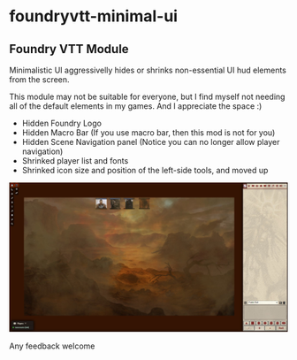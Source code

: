 # foundryvtt-minimal-ui
## Foundry VTT Module

Minimalistic UI aggressivelly hides or shrinks non-essential UI hud elements from the screen.

This module may not be suitable for everyone, but I find myself not needing all of the default elements in my games. And I appreciate the space :)

* Hidden Foundry Logo
* Hidden Macro Bar (If you use macro bar, then this mod is not for you)
* Hidden Scene Navigation panel (Notice you can no longer allow player navigation)
* Shrinked player list and fonts
* Shrinked icon size and position of the left-side tools, and moved up

![Example Image](./example2.jpg)

Any feedback welcome
